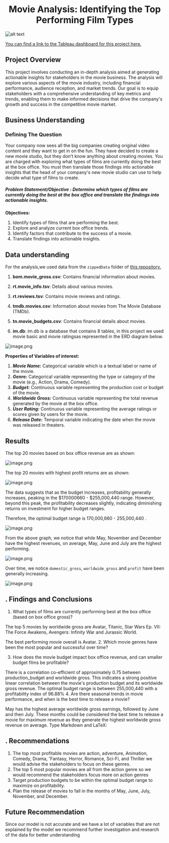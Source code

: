 # <h1 style="text-align: center;">Movie Analysis: Identifying the Top Performing Film Types </h1>
![alt text](avatar.jpeg)

[You can find a link to the Tableau dashboard for this project here.](https://public.tableau.com/app/profile/vallary.banda/viz/MOVIEANALYSISDASHBOARD_17219995561240/ADASHBOARDREPRSENTINGMOVIEANALYSIS) 


## Project Overview
This project involves conducting an in-depth analysis aimed at generating actionable insights for stakeholders in the movie business. The analysis will explore various aspects of the movie industry, including financial performance, audience reception, and market trends. Our goal is to equip stakeholders with a comprehensive understanding of key metrics and trends, enabling them to make informed decisions that drive the company's growth and success in the competitive movie market.

## Business Understanding

### Defining The Question
Your company now sees all the big companies creating original video content and they want to get in on the fun. They have decided to create a new movie studio, but they don’t know anything about creating movies. You are charged with exploring what types of films are currently doing the best at the box office. You must then translate those findings into actionable insights that the head of your company's new movie studio can use to help decide what type of films to create.

##### **Problem Statement/Objective :** *Determine which types of films are currently doing the best at the box office and translate the findings into actionable insights.*

**Objectives:**
1. Identify types of films that are performing the best.
2. Explore and analyze current box office trends.
3. Identify factors that  contribute to the success of a movie.
4. Translate findings into actionable insights.

## Data understanding
For the analysis,we used data from the `zippedData` folder of [this repository.](https://github.com/learn-co-curriculum/dsc-phase-2-project-v3)

1. **bom.movie_gross.csv**: Contains financial information about movies.

2. **rt.movie_info.tsv**: Details about various movies.

3. **rt.reviews.tsv**: Contains movie reviews and ratings.

4. **tmdb.movies.csv**: Information about movies from The Movie Database (TMDb).

5. **tn.movie_budgets.csv**: Contains financial details about movies.

6.  **im.db**: im.db is a database that contains  8 tables, in this project we used movie basic and movie ratingsas represented in the ERD diagram below.

![image.png](movie_data_erd.jpeg) 


**Properties of Variables of interest:**

1. ***Movie Name:*** Categorical variable which is a textual label or name of the movie.
2. ***Genre:*** Categorical variable representing the type or category of the movie (e.g., Action, Drama, Comedy).
3. ***Budget:*** Continuous variable representing the production cost or budget of the movie.
4. ***Worldwide Gross:*** Continuous variable representing the total revenue generated by the movie at the box office.
5. ***User Rating:*** Continuous variable representing the average ratings or scores given by users for the movie.
6. ***Release Date:*** Temporal variable indicating the date when the movie was released in theaters.

## Results
The top 20 movies based on box office revenue are as shown: 

![image.png](Top_20_movies_by_gross.png)

The top 20 movies with highest profit returns are as shown:

![image.png](Top_20_movies_by_profit.png)

The data suggests that as the budget increases, profitability generally increases, peaking in the $170000660 -
$255,000,440 range. However, beyond this peak, the profitability decreases slightly, indicating diminishing returns on investment for higher budget ranges.

Therefore, the optimal budget range is 170,000,660 - 255,000,440 .


![image.png](profitability_ranges.png)


From the above graph, we notice that while May, November and December have the highest revenues, on average, May, June and July are the highest performing.

![image.png](revenue_by_relese_month.png)


Over time, we notice `domestic_gross`, `worldwide_gross` and `profit` have been generally increasing. 

![image.png](profits_trends.png)

## . Findings and Conclusions
1. What types of films are currently performing best at the box office (based on box office gross)?

The top 5 movies by worldwide gross are Avatar, Titanic, Star Wars Ep. VII: The Force Awakens, Avengers: Infinity War and Jurassic World.

The best performing movie overall is Avatar. 
2. Which movie genres have been the most popular and successful over time?

3. How does the movie budget impact box office revenue, and can smaller budget films be profitable?

There is a correlation co-efficient of approximately 0.75 between production_budget and worldwide gross.
This indicates a strong positive linear correlation between the movie's production budget and its worldwide gross revenue.
The optimal budget range is between 
255,000,440 with a profitability index of 96.88%
4. Are there seasonal trends in movie performance, and when is the best time to release a movie?

May has the highest average worldwide gross earnings, followed by June and then July.
These months could be considered the best time to release a movie for maximum revenue as they generate the highest worldwide gross revenue on average.
Type Markdown and LaTeX: 

## . Recommendations
1. The top most profitable movies are action, adventure, Animation, Comedy, Drama, 'Fantasy, Horror, Romance, Sci-Fi, and Thriller we would advise the stakeholders to focus on these genres.
2. The top 5 most popular movies are all from the action genre so we would recommend the stakeholders focus more on action genres
3. Target production budgets to be within the optimal budget range to maximize on profitability.
4. Plan the release of movies to fall in the months of May, June, July, November, and December.

## Future Recommendation
Since our model is not accurate and we have a lot of variables that are not explained by the model we recommend further investigation and research of the data for better understanding















 
